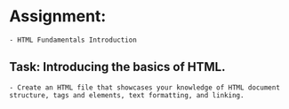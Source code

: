 # Assignment: 
    - HTML Fundamentals Introduction

## Task: Introducing the basics of HTML.
    - Create an HTML file that showcases your knowledge of HTML document structure, tags and elements, text formatting, and linking.



